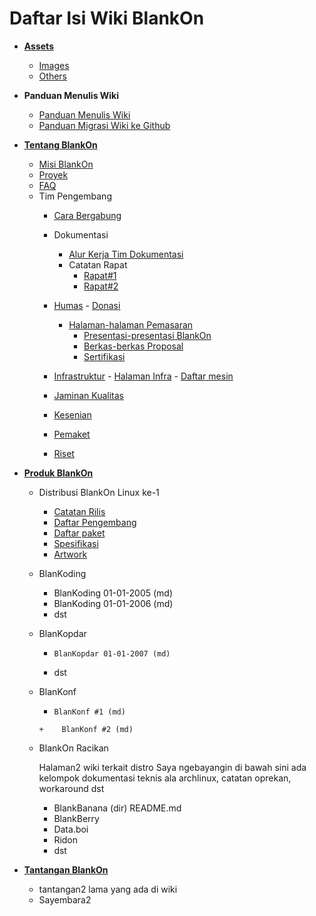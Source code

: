 # Daftar Isi Wiki BlankOn
- [**Assets**](/Assets)
  - [Images](/Assets/Images)
  - [Others](/Assets/Others)

- **Panduan Menulis Wiki**
   - [Panduan Menulis Wiki](/TimPengembang/Dokumentasi/PanduanMenulisWiki.md)
   - [Panduan Migrasi Wiki ke Github](/TimPengembang/Dokumentasi/PanduanMigrasiWiki.md)


- [**Tentang BlankOn**](/README.md)
  - [Misi BlankOn](/Misi.md)
  - [Proyek](/Proyek.md)
  - [FAQ](/FAQ.md)
  - Tim Pengembang
	+ [Cara Bergabung](Memulai.md)
	+ Dokumentasi
	  - [Alur Kerja Tim Dokumentasi](/TimPengembang/Dokumentasi/AlurKerjaTimDokumentasi.md)
	  - Catatan Rapat
	    - [Rapat#1](/TimPengembang/Dokumentasi/CatatanRapat1.md)
	    - [Rapat#2](/TimPengembang/Dokumentasi/CatatanRapat2.md)

	+ [Humas](/TimPengembang/Dokumentasi/Humas.md)
    	  - [Donasi](/TimPengembang/Dokumentasi/Humas/Donasi.md)
  	  - [Halaman-halaman Pemasaran](/TimPengembang/Dokumentasi/Humas/HalamanPemasaran.md)
      	  - [Presentasi-presentasi BlankOn](/TimPengembang/Dokumentasi/Humas/PresentasiBlankon.md)
       	  - [Berkas-berkas Proposal](/TimPengembang/Dokumentasi/Humas/Proposal.md)
       	  - [Sertifikasi](/TimPengembang/Dokumentasi/Humas/Sertifikasi.md)
      
	+ [Infrastruktur](/TimPengembang/Infrastruktur/Infrastruktur.md)
          	- [Halaman Infra](/TimPengembang/Infrastruktur/Infrastruktur.md)
     		- [Daftar mesin](/TimPengembang/Infrastruktur/Infrastruktur.md)
	+ [Jaminan Kualitas](/TimPengembang/JaminanKualitas/JaminanKualitas.md)
	+ [Kesenian](/TimPengembang/Kesenian/Kesenian.md)
	+ [Pemaket](/TimPengembang/Pemaket/Pemaket.md)
	+ [Riset](/TimPengembang/Riset/Riset.md)
	
- [**Produk BlankOn**](/README.md)
  - Distribusi BlankOn Linux ke-1
       + [Catatan Rilis](/ProdukBlankOn/1/CatatanRilis.md)
       + [Daftar Pengembang](/ProdukBlankOn/1/DaftarPengembang.md)
       + [Daftar paket](/ProdukBlankOn/1/DaftarPaket.md)
       + [Spesifikasi](/ProdukBlankOn/1/Spesifiksi.md)
       + [Artwork](/ProdukBlankOn/1/Arwork.md) 

   - BlanKoding
       +  BlanKoding 01-01-2005 (md)
       +  BlanKoding 01-01-2006 (md)
       +    dst
       
   - BlanKopdar
       +     BlanKopdar 01-01-2007 (md)
        +    dst
  - BlanKonf
       +     BlanKonf #1 (md)
        +    BlanKonf #2 (md)
	
   -  BlankOn Racikan
       
       Halaman2 wiki terkait distro
            Saya ngebayangin di bawah sini ada kelompok dokumentasi teknis ala archlinux, catatan oprekan, workaround dst
        + BlankBanana (dir)
            README.md
        + BlankBerry
        + Data.boi
        + Ridon
        + dst


- [**Tantangan BlankOn**](/README.md)
   - tantangan2 lama yang ada di wiki
   - Sayembara2
   
